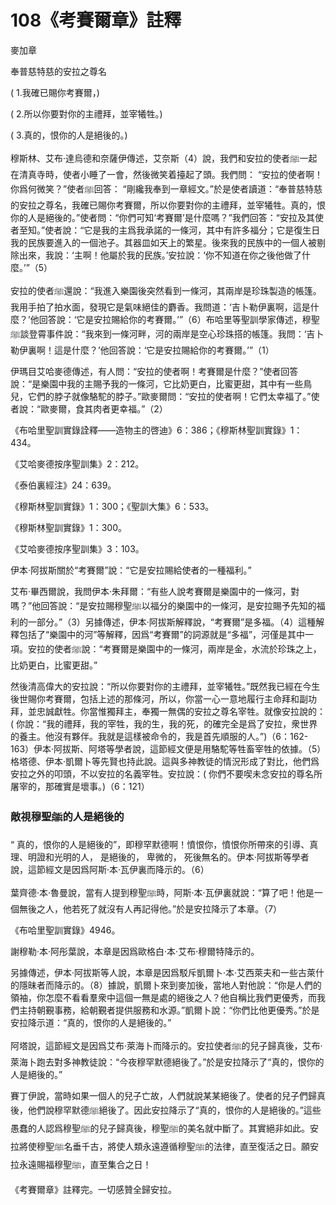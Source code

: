 # 108《考賽爾章》註釋

麥加章

奉普慈特慈的安拉之尊名

( 1.我確已賜你考賽爾，)

( 2.所以你要對你的主禮拜，並宰犧牲。) 

( 3.真的，恨你的人是絕後的。)

穆斯林、艾布·達烏德和奈薩伊傳述，艾奈斯（4）說，我們和安拉的使者ﷺ一起在清真寺時，使者小睡了一會，然後微笑着擡起了頭。我們問： “安拉的使者啊！你爲何微笑？”使者ﷺ回答： “剛纔我奉到一章經文。”於是使者讀道：“奉普慈特慈的安拉之尊名，我確已賜你考賽爾，所以你要對你的主禮拜，並宰犧牲。真的，恨你的人是絕後的。”使者問：“你們可知‘考賽爾’是什麼嗎？”我們回答：“安拉及其使者至知。”使者說：“它是我的主爲我承諾的一條河，其中有許多福分；它是復生日我的民族要進入的一個池子。其器皿如天上的繁星。後來我的民族中的一個人被剔除出來，我說：‘主啊！他屬於我的民族。’安拉說：‘你不知道在你之後他做了什麼。’”（5）

安拉的使者ﷺ還說：“我進入樂園後突然看到一條河，其兩岸是珍珠製造的帳篷。我用手拍了拍水面，發現它是氣味絕佳的麝香。我問道：‘吉卜勒伊裏啊，這是什麼？’他回答說：‘它是安拉賜給你的考賽爾。’”（6）布哈里等聖訓學家傳述，穆聖ﷺ談登霄事件說：“我來到一條河畔，河的兩岸是空心珍珠搭的帳篷。我問：‘吉卜勒伊裏啊！這是什麼？’他回答說：‘它是安拉賜給你的考賽爾。’”（1）

伊瑪目艾哈麥德傳述，有人問：“安拉的使者啊！考賽爾是什麼？”使者回答說：“是樂園中我的主賜予我的一條河，它比奶更白，比蜜更甜，其中有一些鳥兒，它們的脖子就像駱駝的脖子。”歐麥爾問：“安拉的使者啊！它們太幸福了。”使者說：“歐麥爾，食其肉者更幸福。”（2）

《布哈里聖訓實錄詮釋——造物主的啓迪》6：386；《穆斯林聖訓實錄》1：434。

《艾哈麥德按序聖訓集》2：212。

《泰伯裏經注》24：639。

《穆斯林聖訓實錄》1：300；《聖訓大集》6：533。

《穆斯林聖訓實錄》1：300。

《艾哈麥德按序聖訓集》3：103。



伊本·阿拔斯關於“考賽爾”說：“它是安拉賜給使者的一種福利。”

艾布·畢西爾說，我問伊本·朱拜爾：“有些人說考賽爾是樂園中的一條河，對嗎？”他回答說：“是安拉賜穆聖ﷺ以福分的樂園中的一條河，是安拉賜予先知的福利的一部分。”（3）另據傳述，伊本·阿拔斯解釋說，“考賽爾”是多福。（4）這種解釋包括了“樂園中的河”等解釋，因爲“考賽爾”的詞源就是“多福”，河僅是其中一項。安拉的使者ﷺ說：“考賽爾是樂園中的一條河，兩岸是金，水流於珍珠之上，比奶更白，比蜜更甜。”

然後清高偉大的安拉說：“所以你要對你的主禮拜，並宰犧牲。”既然我已經在今生後世賜你考賽爾，包括上述的那條河，所以，你當一心一意地履行主命拜和副功拜，並忠誠獻牲。你當惟獨拜主，奉獨一無偶的安拉之尊名宰牲。就像安拉說的：( 你說：“我的禮拜，我的宰牲，我的生，我的死，的確完全是爲了安拉，衆世界的養主。他沒有夥伴。我就是這樣被命令的，我是首先順服的人。”)（6：162-163）伊本·阿拔斯、阿塔等學者說，這節經文便是用駱駝等牲畜宰牲的依據。（5）格塔德、伊本·凱爾卜等先賢也持此說。這與多神教徒的情況形成了對比，他們爲安拉之外的叩頭，不以安拉的名義宰牲。安拉說：( 你們不要喫未念安拉的尊名所屠宰的，那確實是壞事。)（6：121）

### 敵視穆聖ﷺ的人是絕後的

“ 真的，恨你的人是絕後的”，即穆罕默德啊！憤恨你，憤恨你所帶來的引導、真理、明證和光明的人， 是絕後的， 卑微的， 死後無名的。伊本·阿拔斯等學者說，這節經文是因爲阿斯·本·瓦伊裏而降示的。（6）

葉齊德·本·魯曼說，當有人提到穆聖ﷺ時，阿斯·本·瓦伊裏就說：“算了吧！他是一個無後之人，他若死了就沒有人再記得他。”於是安拉降示了本章。（7）


《布哈里聖訓實錄》4946。


謝穆勒·本·阿彤葉說，本章是因爲歐格白·本·艾布·穆爾特降示的。

另據傳述，伊本·阿拔斯等人說，本章是因爲駁斥凱爾卜·本·艾西萊夫和一些古萊什的隱昧者而降示的。（8）據說，凱爾卜來到麥加後，當地人對他說：“你是人們的領袖，你怎麼不看看羣衆中這個一無是處的絕後之人？他自稱比我們更優秀，而我們主持朝覲事務，給朝覲者提供服務和水源。”凱爾卜說：“你們比他更優秀。”於是安拉降示道：“真的，恨你的人是絕後的。”

阿塔說，這節經文是因爲艾布·萊海卜而降示的。安拉使者ﷺ的兒子歸真後，艾布·萊海卜跑去對多神教徒說：“今夜穆罕默德絕後了。”於是安拉降示了“真的，恨你的人是絕後的。”

賽丁伊說，當時如果一個人的兒子亡故，人們就說某某絕後了。使者的兒子們歸真後，他們說穆罕默德ﷺ絕後了。因此安拉降示了“真的，恨你的人是絕後的。”這些愚蠢的人認爲穆聖ﷺ的兒子歸真後，穆聖ﷺ的美名就中斷了。其實絕非如此。安拉將使穆聖ﷺ名垂千古，將使人類永遠遵循穆聖ﷺ的法律，直至復活之日。願安拉永遠賜福穆聖ﷺ，直至集合之日！

《考賽爾章》註釋完。一切感贊全歸安拉。
